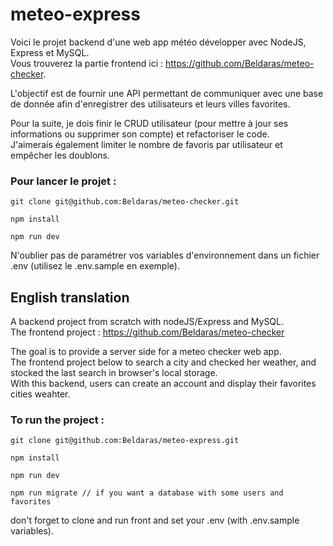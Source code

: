 # meteo-express

Voici le projet backend d'une web app météo développer avec NodeJS, Express et MySQL.  
Vous trouverez la partie frontend ici : https://github.com/Beldaras/meteo-checker.

L'objectif est de fournir une API permettant de communiquer avec une base de donnée afin d'enregistrer des utilisateurs et leurs villes favorites.

Pour la suite, je dois finir le CRUD utilisateur (pour mettre à jour ses informations ou supprimer son compte) et refactoriser le code.  
J'aimerais également limiter le nombre de favoris par utilisateur et empêcher les doublons.


### Pour lancer le projet :

```
git clone git@github.com:Beldaras/meteo-checker.git

npm install

npm run dev
```

N'oublier pas de paramétrer vos variables d'environnement dans un fichier .env (utilisez le .env.sample en exemple).

## English translation

A backend project from scratch with nodeJS/Express and MySQL.  
The frontend project : https://github.com/Beldaras/meteo-checker

The goal is to provide a server side for a meteo checker web app.  
The frontend project below to search a city and checked her weather, and stocked the last search in browser's local storage.  
With this backend, users can create an account and display their favorites cities weahter.

### To run the project :
```
git clone git@github.com:Beldaras/meteo-express.git

npm install

npm run dev

npm run migrate // if you want a database with some users and favorites
```

don't forget to clone and run front and set your .env (with .env.sample variables).
